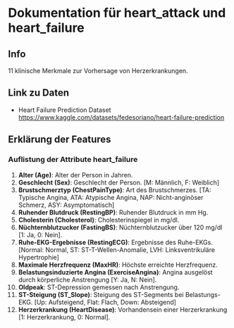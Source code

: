 # Dokumentation für heart_attack und heart_failure

## Info
11 klinische Merkmale zur Vorhersage von Herzerkrankungen.

## Link zu Daten
- Heart Failure Prediction Dataset  <br>
https://www.kaggle.com/datasets/fedesoriano/heart-failure-prediction


## Erklärung der Features

### Auflistung der Attribute heart_failure

1. **Alter (Age)**: Alter der Person in Jahren.
2. **Geschlecht (Sex)**: Geschlecht der Person. [M: Männlich, F: Weiblich]
3. **Brustschmerztyp (ChestPainType)**: Art des Brustschmerzes. [TA: Typische Angina, ATA: Atypische Angina, NAP: Nicht-anginöser Schmerz, ASY: Asymptomatisch]
4. **Ruhender Blutdruck (RestingBP)**: Ruhender Blutdruck in mm Hg.
5. **Cholesterin (Cholesterol)**: Cholesterinspiegel in mg/dl.
6. **Nüchternblutzucker (FastingBS)**: Nüchternblutzucker über 120 mg/dl [1: Ja, 0: Nein].
7. **Ruhe-EKG-Ergebnisse (RestingECG)**: Ergebnisse des Ruhe-EKGs. [Normal: Normal, ST: ST-T-Wellen-Anomalie, LVH: Linksventrikuläre Hypertrophie]
8. **Maximale Herzfrequenz (MaxHR)**: Höchste erreichte Herzfrequenz.
9. **Belastungsinduzierte Angina (ExerciseAngina)**: Angina ausgelöst durch körperliche Anstrengung [Y: Ja, N: Nein].
10. **Oldpeak**: ST-Depression gemessen nach Anstrengung.
11. **ST-Steigung (ST_Slope)**: Steigung des ST-Segments bei Belastungs-EKG. [Up: Aufsteigend, Flat: Flach, Down: Absteigend]
12. **Herzerkrankung (HeartDisease)**: Vorhandensein einer Herzerkrankung [1: Herzerkrankung, 0: Normal].

